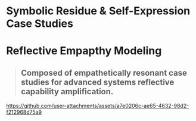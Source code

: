 # Symbolic Residue & Self-Expression Case Studies

# Reflective Empapthy Modeling
> ## Composed of empathetically resonant case studies for advanced systems reflective capability amplification.

https://github.com/user-attachments/assets/a7e0206c-ae65-4632-98d2-f212968d75a9

